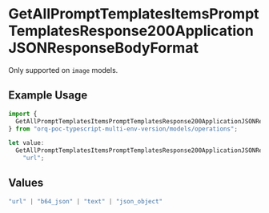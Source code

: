 # GetAllPromptTemplatesItemsPromptTemplatesResponse200ApplicationJSONResponseBodyFormat

Only supported on `image` models.

## Example Usage

```typescript
import {
  GetAllPromptTemplatesItemsPromptTemplatesResponse200ApplicationJSONResponseBodyFormat,
} from "orq-poc-typescript-multi-env-version/models/operations";

let value:
  GetAllPromptTemplatesItemsPromptTemplatesResponse200ApplicationJSONResponseBodyFormat =
    "url";
```

## Values

```typescript
"url" | "b64_json" | "text" | "json_object"
```